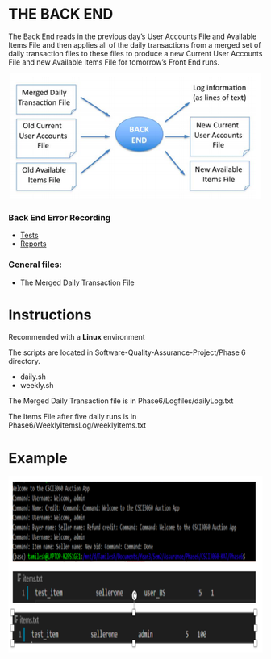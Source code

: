 # THE BACK END

The Back End reads in the previous day’s User Accounts File and Available Items File and then applies all of the daily transactions from a merged set of daily transaction files to these files to produce a new Current User Accounts File and new Available Items File for tomorrow’s Front End runs.

<p align="center">
  <img width="500" height="250" src="./BackEnd.png">
</p>

### Back End Error Recording
- [Tests](Tests)
- [Reports](Software-Quality-Assurance-Project/Reports)

### General files:
- The Merged Daily Transaction File

# Instructions

Recommended with a **Linux** environment

The scripts are located in Software-Quality-Assurance-Project/Phase 6 directory. 
- daily.sh
- weekly.sh

The Merged Daily Transaction file is in Phase6/Logfiles/dailyLog.txt

The Items File after five daily runs is in Phase6/WeeklyItemsLog/weeklyItems.txt

# Example

<p align="center">
  <img width="550" height="350" src="./example.png">
</p>





